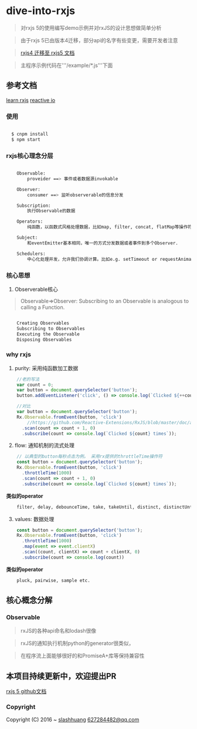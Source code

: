 # dive-into-rxjs

> 对rxjs 5的使用编写demo示例并对rxJS的设计思想做简单分析

> 由于rxjs 5已由版本4迁移，部分api的名字有些变更，需要开发者注意

> [rxjs4 迁移至 rxjs5 文档](https://github.com/ReactiveX/rxjs/blob/master/MIGRATION.md)

> 主程序示例代码在'''/example/*.js'''下面


## 参考文档
[learn rxjs](https://www.learnrxjs.io/)
[reactive io](http://reactivex.io/rxjs/)

### 使用

```bash

  $ cnpm install
  $ npm start

```
### rxjs核心理念分层

```bash

    Observable:
        proveider ==> 事件或者数据源invokable

    Observer:
        consumer ==> 监听observerable的信息分发

    Subscription:
        执行Observable的数据

    Operators:
        纯函数，以函数式风格处理数据，比如map, filter, concat, flatMap等操作符.

    Subject:
        和eventEmitter基本相同，唯一的方式分发数据或者事件到多个Observer.

    Schedulers:
        中心化处理并发，允许我们协调计算。比如e.g. setTimeout or requestAnimationFrame or others.
```

### 核心思想

1. Observerable核心

> Observable=>Observer: Subscribing to an Observable is analogous to calling a Function.

```bash

    Creating Observables
    Subscribing to Observables
    Executing the Observable
    Disposing Observables

```

### why rxjs

1. purity: 采用纯函数加工数据

```js
    //老的写法
    var count = 0;
    var button = document.querySelector('button');
    button.addEventListener('click', () => console.log(`Clicked ${++count} times`));

    //对比
    var button = document.querySelector('button');
    Rx.Observable.fromEvent(button, 'click')
        //https://github.com/Reactive-Extensions/RxJS/blob/master/doc/api/core/operators/scan.md
      .scan(count => count + 1, 0)
      .subscribe(count => console.log(`Clicked ${count} times`));

```

2. flow: 通知机制的流式处理

```js
    // 以典型的button每秒点击为例。 采用rx提供的throttleTime操作符
    const button = document.querySelector('button');
    Rx.Observable.fromEvent(button, 'click')
      .throttleTime(1000)
      .scan(count => count + 1, 0)
      .subscribe(count => console.log(`Clicked ${count} times`));

```

**类似的operator**

```bash
    filter, delay, debounceTime, take, takeUntil, distinct, distinctUntilChanged etc.
```

3. values: 数据处理

```js
    const button = document.querySelector('button');
    Rx.Observable.fromEvent(button, 'click')
      .throttleTime(1000)
      .map(event => event.clientX)
      .scan((count, clientX) => count + clientX, 0)
      .subscribe(count => console.log(count))
```

**类似的operator**

```bash
    pluck, pairwise, sample etc.
```


## 核心概念分解

### Observable



> rxJS的各种api命名和lodash很像

> rxJS的通知执行机制python的generator很类似，

> 在程序流上面能够很好的和PromiseA+库等保持兼容性


## 本项目持续更新中，欢迎提出PR

[rxjs 5 github文档](https://github.com/ReactiveX/rxjs/tree/master/doc)

### Copyright

Copyright (C) 2016 ~ [slashhuang](http://github.com/slashhuang) 627284482@qq.com






